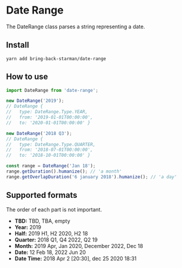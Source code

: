 # Date Range

The DateRange class parses a string representing a date.

## Install
```
yarn add bring-back-starman/date-range
```

## How to use
```js
import DateRange from 'date-range';

new DateRange('2019');
// DateRange {
//   type: DateRange.Type.YEAR,
//   from: '2019-01-01T00:00:00',
//   to: '2020-01-01T00:00:00' }

new DateRange('2018 Q3');
// DateRange {
//   type: DateRange.Type.QUARTER,
//   from: '2018-07-01T00:00:00',
//   to: '2018-10-01T00:00:00' }

const range = DateRange('Jan 18');
range.getDuration().humanize(); // 'a month'
range.getOverlapDuration('6 january 2018').humanize(); // 'a day'
```

## Supported formats
The order of each part is not important.

- **TBD:** TBD, TBA, empty
- **Year:** 2019
- **Half:** 2019 H1, H2 2020, H2 18
- **Quarter:** 2018 Q1, Q4 2022, Q2 19
- **Month:** 2019 Apr, Jan 2020, December 2022, Dec 18
- **Date:** 12 Feb 18, 2022 Jun 20
- **Date Time:** 2018 Apr 2 \[20:30], dec 25 2020 18:31
